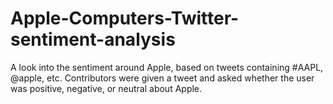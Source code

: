 # Apple-Computers-Twitter-sentiment-analysis
A look into the sentiment around Apple, based on tweets containing #AAPL, @apple, etc. Contributors were given a tweet and asked whether the user was positive, negative, or neutral about Apple.
